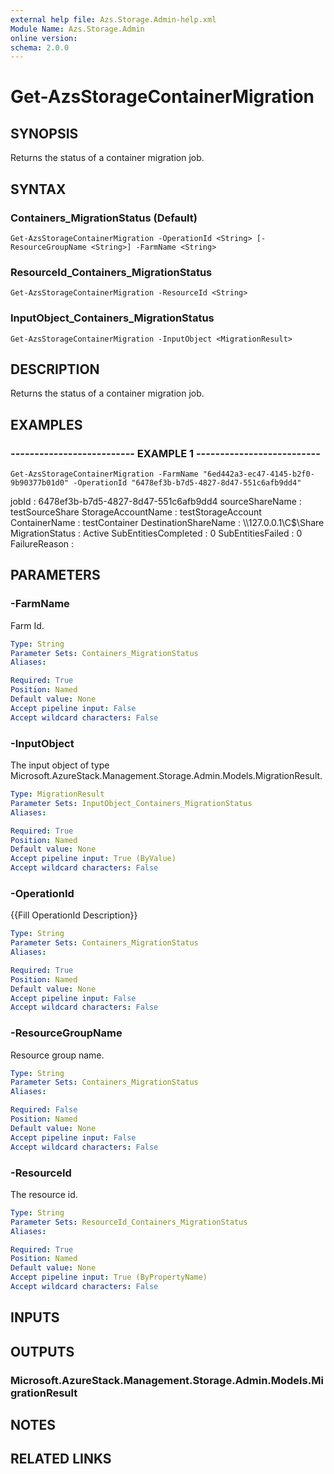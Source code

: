 ```yaml
---
external help file: Azs.Storage.Admin-help.xml
Module Name: Azs.Storage.Admin
online version:
schema: 2.0.0
---
```


# Get-AzsStorageContainerMigration

## SYNOPSIS
Returns the status of a container migration job.

## SYNTAX

### Containers_MigrationStatus (Default)
```
Get-AzsStorageContainerMigration -OperationId <String> [-ResourceGroupName <String>] -FarmName <String>
```

### ResourceId_Containers_MigrationStatus
```
Get-AzsStorageContainerMigration -ResourceId <String>
```

### InputObject_Containers_MigrationStatus
```
Get-AzsStorageContainerMigration -InputObject <MigrationResult>
```

## DESCRIPTION
Returns the status of a container migration job.

## EXAMPLES

### -------------------------- EXAMPLE 1 --------------------------
```
Get-AzsStorageContainerMigration -FarmName "6ed442a3-ec47-4145-b2f0-9b90377b01d0" -OperationId "6478ef3b-b7d5-4827-8d47-551c6afb9dd4"
```

jobId                : 6478ef3b-b7d5-4827-8d47-551c6afb9dd4
sourceShareName      : testSourceShare
StorageAccountName   : testStorageAccount
ContainerName        : testContainer
DestinationShareName : \\\\127.0.0.1\C$\Share
MigrationStatus      : Active
SubEntitiesCompleted : 0
SubEntitiesFailed    : 0
FailureReason        :

## PARAMETERS

### -FarmName
Farm Id.

```yaml
Type: String
Parameter Sets: Containers_MigrationStatus
Aliases:

Required: True
Position: Named
Default value: None
Accept pipeline input: False
Accept wildcard characters: False
```

### -InputObject
The input object of type Microsoft.AzureStack.Management.Storage.Admin.Models.MigrationResult.

```yaml
Type: MigrationResult
Parameter Sets: InputObject_Containers_MigrationStatus
Aliases:

Required: True
Position: Named
Default value: None
Accept pipeline input: True (ByValue)
Accept wildcard characters: False
```

### -OperationId
{{Fill OperationId Description}}

```yaml
Type: String
Parameter Sets: Containers_MigrationStatus
Aliases:

Required: True
Position: Named
Default value: None
Accept pipeline input: False
Accept wildcard characters: False
```

### -ResourceGroupName
Resource group name.

```yaml
Type: String
Parameter Sets: Containers_MigrationStatus
Aliases:

Required: False
Position: Named
Default value: None
Accept pipeline input: False
Accept wildcard characters: False
```

### -ResourceId
The resource id.

```yaml
Type: String
Parameter Sets: ResourceId_Containers_MigrationStatus
Aliases:

Required: True
Position: Named
Default value: None
Accept pipeline input: True (ByPropertyName)
Accept wildcard characters: False
```

## INPUTS

## OUTPUTS

### Microsoft.AzureStack.Management.Storage.Admin.Models.MigrationResult

## NOTES

## RELATED LINKS

